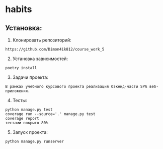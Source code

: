 # habits

## Установка:
1. Клонировать репозиторий:

```
https://github.com/Dimon4ik812/course_work_5
```

2. Установка зависимостей:

```
poetry install
```

3. Задачи проекта:

```
В рамках учебного курсового проекта реализация бэкенд-части SPA веб-приложения.
```

4. Тесты:

```
python manage.py test
coverage run --source='.' manage.py test
coverage report
тестами покрыто 80%
```

5. Запуск проекта: 

```
python manage.py runserver
```
